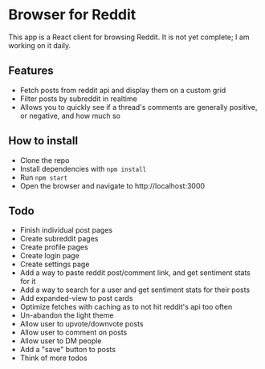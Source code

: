 # Browser for Reddit
This app is a React client for browsing Reddit. It is not yet complete; I am working on it daily.

## Features
 - Fetch posts from reddit api and display them on a custom grid
 - Filter posts by subreddit in realtime
 - Allows you to quickly see if a thread's comments are generally positive, or negative, and how much so

 ## How to install
  - Clone the repo
  - Install dependencies with `npm install`
  - Run `npm start`
  - Open the browser and navigate to http://localhost:3000

## Todo
 - Finish individual post pages
 - Create subreddit pages
 - Create profile pages
 - Create login page
 - Create settings page
 - Add a way to paste reddit post/comment link, and get sentiment stats for it
 - Add a way to search for a user and get sentiment stats for their posts
 - Add expanded-view to post cards
 - Optimize fetches with caching as to not hit reddit's api too often
 - Un-abandon the light theme
 - Allow user to upvote/downvote posts
 - Allow user to comment on posts
 - Allow user to DM people
 - Add a "save" button to posts
 - Think of more todos
 